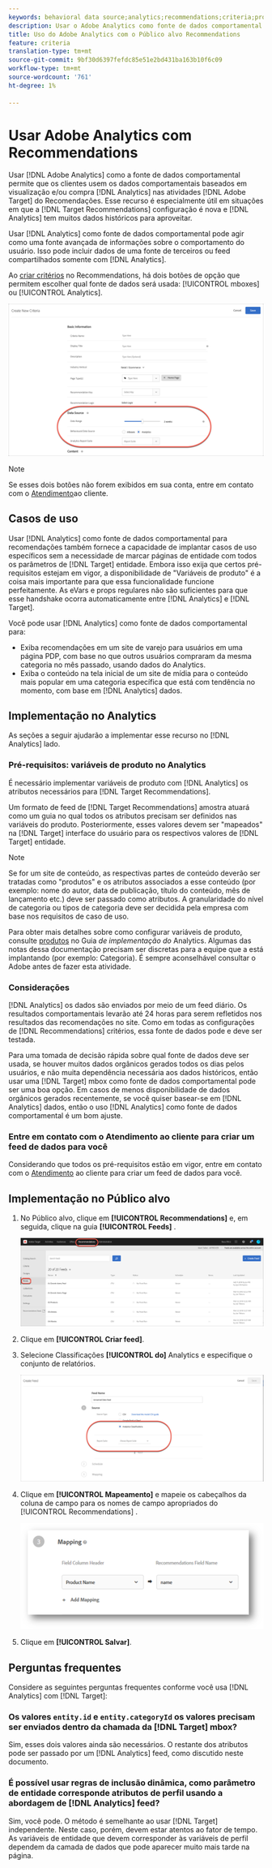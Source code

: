 ```yaml
---
keywords: behavioral data source;analytics;recommendations;criteria;product variables
description: Usar o Adobe Analytics como fonte de dados comportamental permite que os clientes usem os dados comportamentais baseados em visualizações e/ou compras do Analytics no Adobe Recommendations.
title: Uso do Adobe Analytics com o Público alvo Recommendations
feature: criteria
translation-type: tm+mt
source-git-commit: 9bf30d6397fefdc85e51e2bd431ba163b10f6c09
workflow-type: tm+mt
source-wordcount: '761'
ht-degree: 1%

---
```



# Usar Adobe Analytics com Recommendations

Usar [!DNL Adobe Analytics] como a fonte de dados comportamental permite que os clientes usem os dados comportamentais baseados em visualização e/ou compra [!DNL Analytics] nas atividades [!DNL Adobe Target] do Recomendações. Esse recurso é especialmente útil em situações em que a [!DNL Target Recommendations] configuração é nova e [!DNL Analytics] tem muitos dados históricos para aproveitar.

Usar [!DNL Analytics] como fonte de dados comportamental pode agir como uma fonte avançada de informações sobre o comportamento do usuário. Isso pode incluir dados de uma fonte de terceiros ou feed compartilhados somente com [!DNL Analytics].

Ao [criar critérios](/help/c-recommendations/c-algorithms/create-new-algorithm.md) no Recommendations, há dois botões de opção que permitem escolher qual fonte de dados será usada: [!UICONTROL mboxes] ou [!UICONTROL Analytics].

![Botões de fonte de dados comportamentais](/help/c-recommendations/c-algorithms/assets/behavioral-data-source.png)

>[!NOTE]
>
>Se esses dois botões não forem exibidos em sua conta, entre em contato com o [Atendimento](/help/cmp-resources-and-contact-information.md#reference_ACA3391A00EF467B87930A450050077C)ao cliente.

## Casos de uso

Usar [!DNL Analytics] como fonte de dados comportamental para recomendações também fornece a capacidade de implantar casos de uso específicos sem a necessidade de marcar páginas de entidade com todos os parâmetros de [!DNL Target] entidade. Embora isso exija que certos pré-requisitos estejam em vigor, a disponibilidade de &quot;Variáveis de produto&quot; é a coisa mais importante para que essa funcionalidade funcione perfeitamente. As eVars e props regulares não são suficientes para que esse handshake ocorra automaticamente entre [!DNL Analytics] e [!DNL Target].

Você pode usar [!DNL Analytics] como fonte de dados comportamental para:

* Exiba recomendações em um site de varejo para usuários em uma página PDP, com base no que outros usuários compraram da mesma categoria no mês passado, usando dados do Analytics.
* Exiba o conteúdo na tela inicial de um site de mídia para o conteúdo mais popular em uma categoria específica que está com tendência no momento, com base em [!DNL Analytics] dados.

## Implementação no Analytics

As seções a seguir ajudarão a implementar esse recurso no [!DNL Analytics] lado.

### Pré-requisitos: variáveis de produto no Analytics

É necessário implementar variáveis de produto com [!DNL Analytics] os atributos necessários para [!DNL Target Recommendations].

Um formato de feed de [!DNL Target Recommendations] amostra atuará como um guia no qual todos os atributos precisam ser definidos nas variáveis do produto. Posteriormente, esses valores devem ser &quot;mapeados&quot; na [!DNL Target] interface do usuário para os respectivos valores de [!DNL Target] entidade.

>[!NOTE]
>
>Se for um site de conteúdo, as respectivas partes de conteúdo deverão ser tratadas como &quot;produtos&quot; e os atributos associados a esse conteúdo (por exemplo: nome do autor, data de publicação, título do conteúdo, mês de lançamento etc.) deve ser passado como atributos. A granularidade do nível de categoria ou tipos de categoria deve ser decidida pela empresa com base nos requisitos de caso de uso.

Para obter mais detalhes sobre como configurar variáveis de produto, consulte [produtos](https://docs.adobe.com/content/help/en/analytics/implementation/vars/page-vars/products.html) no Guia *de implementação do* Analytics. Algumas das notas dessa documentação precisam ser discretas para a equipe que a está implantando (por exemplo: Categoria). É sempre aconselhável consultar o Adobe antes de fazer esta atividade.

### Considerações

[!DNL Analytics] os dados são enviados por meio de um feed diário. Os resultados comportamentais levarão até 24 horas para serem refletidos nos resultados das recomendações no site. Como em todas as configurações de [!DNL Recommendations] critérios, essa fonte de dados pode e deve ser testada.

Para uma tomada de decisão rápida sobre qual fonte de dados deve ser usada, se houver muitos dados orgânicos gerados todos os dias pelos usuários, e não muita dependência necessária aos dados históricos, então usar uma [!DNL Target] mbox como fonte de dados comportamental pode ser uma boa opção. Em casos de menos disponibilidade de dados orgânicos gerados recentemente, se você quiser basear-se em [!DNL Analytics] dados, então o uso [!DNL Analytics] como fonte de dados comportamental é um bom ajuste.

### Entre em contato com o Atendimento ao cliente para criar um feed de dados para você

Considerando que todos os pré-requisitos estão em vigor, entre em contato com o [Atendimento](/help/cmp-resources-and-contact-information.md#reference_ACA3391A00EF467B87930A450050077C) ao cliente para criar um feed de dados para você.

## Implementação no Público alvo

1. No Público alvo, clique em **[!UICONTROL Recommendations]** e, em seguida, clique na guia **[!UICONTROL Feeds]** .

   ![Feeds](/help/c-recommendations/c-algorithms/assets/feeds-tab.png)

1. Clique em **[!UICONTROL Criar feed]**.

1. Selecione Classificações **[!UICONTROL do]** Analytics e especifique o conjunto de relatórios.

   ![Opção Classificações do Analytics](/help/c-recommendations/c-algorithms/assets/analytics-classifications.png)

1. Clique em **[!UICONTROL Mapeamento]** e mapeie os cabeçalhos da coluna de campo para os nomes de campo apropriados do [!UICONTROL Recommendations] .

   ![Seção de mapeamento](/help/c-recommendations/c-algorithms/assets/mapping.png)

1. Clique em **[!UICONTROL Salvar]**.

## Perguntas frequentes

Considere as seguintes perguntas frequentes conforme você usa [!DNL Analytics] com [!DNL Target]:

### Os valores `entity.id` e `entity.categoryId` os valores precisam ser enviados dentro da chamada da [!DNL Target] mbox?

Sim, esses dois valores ainda são necessários. O restante dos atributos pode ser passado por um [!DNL Analytics] feed, como discutido neste documento.

### É possível usar regras de inclusão dinâmica, como parâmetro de entidade corresponde atributos de perfil usando a abordagem de [!DNL Analytics] feed?

Sim, você pode. O método é semelhante ao usar [!DNL Target] independente. Neste caso, porém, devem estar atentos ao fator de tempo. As variáveis de entidade que devem corresponder às variáveis de perfil dependem da camada de dados que pode aparecer muito mais tarde na página.

